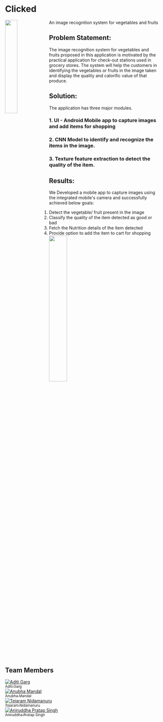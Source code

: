 # Clicked
An image recognition system for vegetables and fruits
<img src="https://imgur.com/ILDQqCr.png" width="28%" align="left">

## Problem Statement:
The image recognition system for vegetables and fruits proposed in this application is motivated by the practical application for check-out stations used in grocery stores. The system will help the customers in identifying the vegetables or fruits in the image taken and display the quality and calorific value of that produce.

## Solution:
The application has three major modules.
### 1. UI - Android Mobile app to capture images and add items for shopping


### 2. CNN Model to identify and recognize the items in the image.

### 3. Texture feature extraction to detect the quality of the item.

## Results:
We Developed a mobile app to capture images using the integrated mobile's camera and successfully achieved below goals:
1. Detect the vegetable/ fruit present in the image
2. Classify the quality of the item detected as good or bad
3. Fetch the Nutrition details of the item detected
4. Provide option to add the item to cart for shopping
<img src="https://imgur.com/xQdo7bN.png" width="35%"></img><br><br>

## Team Members
 [![Aditi Garg](https://avatars.githubusercontent.com/aditigargsjsu?s=100)<br /><sub>Aditi Garg</sub>](https://github.com/aditigargsjsu)<br />  [![Anubha Mandal](https://avatars.githubusercontent.com/anubhamandal?s=100)<br /><sub>Anubha Mandal</sub>](https://github.com/anubhamandal)<br />  [![Tejaram Nidamanuru](https://avatars.githubusercontent.com/tejaram?s=100)<br /><sub>Tejaram Nidamanuru</sub>](https://github.com/tejaram)<br /> [![Aniruddha Pratap Singh](https://avatars.githubusercontent.com/aniruddha-pratap?s=100)<br /><sub>Aniruddha Pratap Singh</sub>](https://github.com/aniruddha-pratap)<br />

